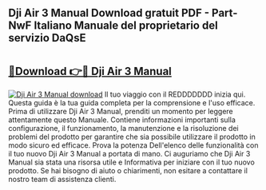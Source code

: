 ## Dji Air 3 Manual Download gratuit PDF - Part-NwF Italiano Manuale del proprietario del servizio DaQsE

# <h2><a href="http://dfbpry.blite.top/?on=Dji+Air+3+Manual">🔗Download 👉🔴 Dji Air 3 Manual</a></h2>

[![Dji Air 3 Manual download](https://i.imgur.com/lujVjoI.png)](http://dfbpry.blite.top/?on=Dji+Air+3+Manual)
Il tuo viaggio con il REDDDDDDD inizia qui. Questa guida è la tua guida completa per la comprensione e l'uso efficace. Prima di utilizzare Dji Air 3 Manual, prenditi un momento per leggere attentamente questo Manuale. Contiene informazioni importanti sulla configurazione, il funzionamento, la manutenzione e la risoluzione dei problemi del prodotto per garantire che sia possibile utilizzare il prodotto in modo sicuro ed efficace. Prova la potenza Dell'elenco delle funzionalità con il tuo nuovo Dji Air 3 Manual a portata di mano. Ci auguriamo che Dji Air 3 Manual sia stata una risorsa utile e Informativa per iniziare con il tuo nuovo prodotto. Se hai bisogno di aiuto o chiarimenti, non esitare a contattare il nostro team di assistenza clienti.
